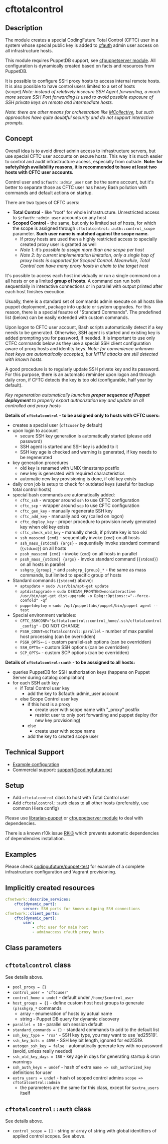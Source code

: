 # cftotalcontrol

## Description

The module creates a special CodingFuture Total Control (CFTC) user in a system whose special public key
is added to [cfauth](https://forge.puppetlabs.com/codingfuture/cfauth) admin user access on all infrastructure hosts.

This module requires PuppetDB support, see [cfpuppetserver module](https://forge.puppetlabs.com/codingfuture/cfpuppetserver).
All configuration is dynamically created based on facts and resources from PuppetDB.

It is possible to configure SSH proxy hosts to access internal remote hosts. It is also possible to have control users limited to a set of hosts (scope).*Note: instead of relatively insecure SSH Agent forwarding, a much more secure SSH Port forwarding is used to avoid possible exposure of SSH private keys on remote and intermediate hosts.*

*Note: there are other means for orchestration like [MCollective](https://puppetlabs.com/mcollective), but such approaches have quite doubtful security and do not support interactive prompts.*

## Concept

Overall idea is to avoid direct admin access to infrastructure servers, but use special CFTC user accounts
on secure hosts. This way it is much easier to control and audit infrastructure access, especially from outside.
**Note: for safety/high availability reasons, it is recommended to have at least two hosts with CFTC user accounts.**

Control user and `$cfauth::admin_user` can be the same account, but it's better to separate those as CFTC user
has heavy Bash pollution with commands and default actions on startup.

There are two types of CFTC users:
* **Total Control** - like "root" for whole infrastructure. Unrestricted access to `$cfauth::admin_user` accounts on any host
* **Scoped Control** - the same, but only to limited set of hosts, for which the scope is assigned through `cftotalcontrol::auth::control_scope` parameter. **Such user name is matched against the scope name.**
    * If proxy hosts are used then a highly restricted access to specially created proxy user is granted as well
    * *Note 1: it's possible to assign more than one scope per host*
    * *Note 2: by current implementation limitation, only a single hop of proxy hosts is supported for Scoped Control. Meanwhile, Total Control can have many proxy hosts in chain to the target host*

It's possible to access each host individually or run a single command on a all hosts or on a limited **group of hosts**.
A command can run both sequentially in interactive connections or in parallel with output printed after each host finishes execution.

Usually, there is a standard set of commands admin execute on all hosts like puppet deployment, package info update or system upgrades. For this reason, there is a special feautre of "Standard Commands". The predefined list (below) can be easily extended with custom commands.

Upon logon to CFTC user account, Bash scripts automatically detect if a key needs to be generated. Otherwise, SSH agent is started and existing key is added prompting you for password, if needed. It is important to use only CTFC commands below as they use a special SSH client configuration aware of proxy hosts and identity keys. *Note: for convenience unknown host keys are automatically accepted, but MITM attacks are still detected with known hosts.*

A good procedure is to regularly update SSH private key and its password. For this purpose, there is an automatic reminder upon logon and through daily cron, if CFTC detects the key is too old (configurable, half year by default).

*Key regeneration automatically launches **proper sequence of Puppet deployment** to properly export authorization key and update on all controlled and proxy hosts*

**Details of `cftotalcontrol` - to be assigned only to hosts with CFTC users:**
* creates a special user (`cftcuser` by default)
* upon login to account
    * secure SSH key generation is automatically started (please add password)
    * SSH agent is started and SSH key is added to it
    * SSH key age is checked and warning is generated, if key needs to be regenerated
* key generation procedures
    * old key is renamed with UNIX timestamp postfix
    * new key is generated with required characteristics
    * automatic new key provisioning is done, if old key exists
* daily cron job is setup to check for outdated keys (useful for backup total control hosts)
* special bash commands are automatically added:
    * `cftc_ssh` - wrapper around `ssh` to use CFTC configuration
    * `cftc_scp` - wrapper around `scp` to use CFTC configuration
    * `cftc_gen_key` - manually regenerate SSH key
    * `cftc_add_key` - manually add key (called on logon)
    * `cftc_deploy_key` - proper procedure to provision newly generated key when old key exists
    * `cftc_check_old_key` - manually check, if private key is too old
    * `ssh_masscmd {cmd}` - sequentially invoke `{cmd}` on all hosts
    * `ssh_mass_{stdcmd} {args}` - sequentially invoke standard command (`{stdcmd}`) on all hosts
    * `pssh_masscmd {cmd}` - invoke `{cmd}` on all hosts in parallel
    * `pssh_mass_{stdcmd} {args}` - invoke standard command (`{stdcmd}`) on all hosts in parallel
    * `sshgrp_{group}_*` and `psshgrp_{group}_*` - the same as mass commands, but limited to specific group of hosts
* Standard commands (`{stdcmd}` above):
    * `aptupdate` = `sudo /usr/bin/apt-get update`
    * `aptdistupgrade` = `sudo DEBIAN_FRONTEND=noninteractive /usr/bin/apt-get dist-upgrade -o Dpkg::Options::="--force-confold" -qf`
    * `puppetdeploy` = `sudo /opt/puppetlabs/puppet/bin/puppet agent --test`
* Special environment variables:
    * `CFTC_SSHCONF="$cftotalcontrol::control_home/.ssh/cftotalcontrol_config"` - DO NOT CHANGE
    * `PSSH_COUNT=$cftotalcontrol::parallel` - number of max parallel host processing (can be overridden)
    * `PSSH_OPTS=-i` - custom parallel-ssh options (can be overridden)
    * `SSH_OPTS=` - custom SSH options (can be overridden)
    * `SCP_OPTS=` - custom SCP options (can be overridden)

**Details of `cftotalcontrol::auth` - to be asssigned to all hosts:**
* queries PuppetDB for SSH authorization keys (happens on Puppet Server during catalog compilation)
* for each SSH auth key
    * if Total Control user key
        * add the key to $cfauth::admin_user account
    * else Scope Control user key
        * if this host is a proxy
            * create user with scope name with "_proxy" postfix
            * restrict user to only port forwarding and puppet deploy (for new key provisioning)
        * else
            * create user with scope name
        * add the key to created scope user


## Technical Support

* [Example configuration](https://github.com/codingfuture/puppet-test)
* Commercial support: [support@codingfuture.net](mailto:support@codingfuture.net)

## Setup

* Add `cftotalcontrol` class to host with Total Control user
* Add `cftotalcontrol::auth` class to all other hosts (preferably, use common Hiera config)

Please use [librarian-puppet](https://rubygems.org/gems/librarian-puppet/) or
[cfpuppetserver module](https://forge.puppetlabs.com/codingfuture/cfpuppetserver) to deal with dependencies.

There is a known r10k issue [RK-3](https://tickets.puppetlabs.com/browse/RK-3) which prevents
automatic dependencies of dependencies installation.

## Examples

Please check [codingufuture/puppet-test](https://github.com/codingfuture/puppet-test) for
example of a complete infrastructure configuration and Vagrant provisioning.

## Implicitly created resources

```yaml
cfnetwork::describe_services:
    cftc{dynamic_part}:
        server: SSH ports for known outgoing SSH connections
cfnetwork::client_ports:
    cftc{dynamic_part}:
        user:
            - cftc user for main host
            - adminaccess cfauth proxy hosts
```

## Class parameters

## `cftotalcontrol` class

See details above.

* `pool_proxy = {}`
* `control_user = 'cftcuser'`
* `control_home = undef` - default under `/home/$control_user`
* `host_groups = {}` - define custom host host groups to generate `(p)sshgrp_*` commands
    - array - enumeration of hosts by actual name
    - string - Puppet DB query for dynamic discovery
* `parallel = 10` - parallel ssh session default
* `standard_commands = {}` - standard commands to add to the default list
* `ssh_key_type = 'rsa'` - SSH key type, you may want to use 'ed25519'.
* `ssh_key_bits = 4096` - SSH key bit length, ignored for ed25519.
* `autogen_ssh_key = false` - automatically generate key with no password (avoid, unless really needed)
* `ssh_old_key_days = 180` - key age in days for generating startup & cron warnings
* `ssh_auth_keys = undef` - hash of extra `name => ssh_authorized_key` definitions for user
* `extra_users = undef` - hash of scoped control admins `scope => cftotalcontrol::admin`
    - the parameters are the same for this class, except for `$extra_users` itself

## `cftotalcontrol::auth` class

See details above.

* `control_scope = []` - string or array of string with global identifiers of applied control scopes. See above.
